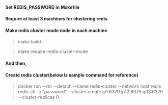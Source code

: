 #### Set REDIS_PASSWORD in Makefile
#### Require at least 3 machines for clustering redis
#### Make redis cluster mode node in each machine


> make build


> make require-redis-cluster-mode


#### And then, 
#### Create redis cluster(below is sample command for reference)


> docker run --rm --detach --name redis-cluster --network host redis redis-cli -a "password" --cluster create ip1:6379 ip12:6379 ip13:6379 --cluster-replicas 0
